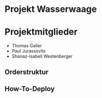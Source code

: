 # Projekt Wasserwaage

# Projektmitglieder
- Thomas Galler
- Paul Jurassovits
- Shanaz-Isabell Westenberger

## Orderstruktur

## How-To-Deploy
